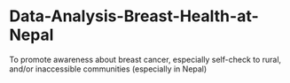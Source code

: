 # Data-Analysis-Breast-Health-at-Nepal
To promote awareness about breast cancer, especially self-check to rural, and/or inaccessible communities (especially in Nepal)
